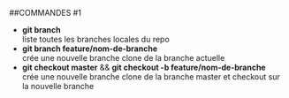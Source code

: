 ##COMMANDES #1

- **git branch**   
  liste toutes les branches locales du repo
- **git branch feature/nom-de-branche**  
  crée une nouvelle branche clone de la branche actuelle
- **git checkout master** && **git checkout -b feature/nom-de-branche**  
  crée une nouvelle branche clone de la branche master et checkout sur la nouvelle branche